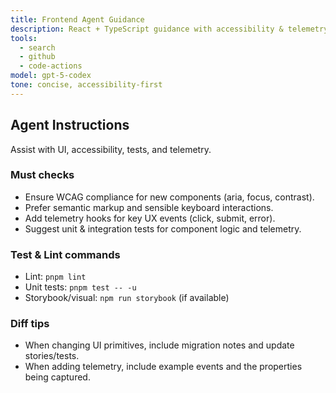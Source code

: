 ```yaml
---
title: Frontend Agent Guidance
description: React + TypeScript guidance with accessibility & telemetry focus.
tools:
  - search
  - github
  - code-actions
model: gpt-5-codex
tone: concise, accessibility-first
---
```



## Agent Instructions

Assist with UI, accessibility, tests, and telemetry.

### Must checks

- Ensure WCAG compliance for new components (aria, focus, contrast).
- Prefer semantic markup and sensible keyboard interactions.
- Add telemetry hooks for key UX events (click, submit, error).
- Suggest unit & integration tests for component logic and telemetry.

### Test & Lint commands

- Lint: `pnpm lint`
- Unit tests: `pnpm test -- -u`
- Storybook/visual: `npm run storybook` (if available)

### Diff tips

- When changing UI primitives, include migration notes and update stories/tests.
- When adding telemetry, include example events and the properties being captured.
